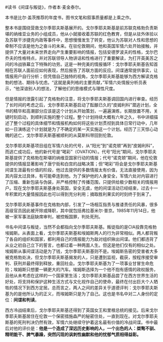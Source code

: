 \#读书《间谍与叛徒》，作者本·麦金泰尔。

本书是比尔·盖茨推荐的年度书，图书文笔和叙事质量都是上乘之作。

整本书是围绕营救戈尔季耶夫斯基展开的。戈尔季耶夫斯基是前苏联克格勃负责斯堪的纳维亚业务的小组成员，他从小就接收着苏联的红色教育，但是从驻外体验以及苏联干涉捷克内政等事件中，思想慢慢发生了转变，他认为苏联对人性和思想的牵制不应该是他为之奋斗的未来。在驻伦敦期间，他和英国军情六处开始接触，并提供了大量对未来世界走向产生重要影响的情报，包括安德罗波夫的性格，戈尔巴乔夫的性格特点，并对苏联领导人物讲话和性格进行了重要解读，为打开英美苏之间的冷战铁幕立下特殊的功劳。这是一种完美的情报循环：戈尔季耶夫斯基告知首相在苏联人面前应如何表现，然后报告了苏联方面的反应。间谍通常提供事实，让情报用户自行分析；但凭借自己独特的视角，戈尔季耶夫斯基能够为西方解读克格勃的想法、期待与忧虑。“这就是奥列格的主要贡献，”军情六处情报分析员表示，“他深谙别人的想法，了解他们的思维模式与理性尺度。

但是情报的泄露引起了克格勃的注意，将戈尔季耶夫斯基调回国内进行审查。经历了长时间的考虑之后，戈尔季耶夫斯基启动了酝酿已久的“皮姆利科”潜逃计划，全书的精华和高潮部分应该是这个计划从开始策划，一遍遍演练，长期放置不用，关键时刻启动，到顺利实施的整个过程。整个计划持续大概有六年之久，书中详细描述了整个过程的具体细节和情报机构如何将这些计划贯彻到具体日常行动中，几年如一日演练这个计划就是为了不确定的某一天实施这一个计划。经历了三天惊心动魄的逃亡，戈尔季耶夫斯基被顺利的从莫斯科带回到伦敦。

戈尔季耶夫斯基项目组在军情六处的代号，从“阳光”到“诺克顿”再到“皮姆利科”，而逃亡成功后，他的新代号是“喝彩”（OVATION）。代号“阳光”期间，戈尔季耶夫斯基提供了克格勃在斯堪的纳维亚国家行动的情报；代号“诺克顿”期间，他在伦敦提供的情报显著影响了唐宁街和白宫的战略决策；但“喝彩”将会是戈尔季耶夫斯基间谍生涯最有价值的阶段，他过去提供的多数情报太有价值，无法直接使用，因为其内容太过具体，有可能牵连到他。为了保护他的人身安全，军情六处对内容进行了压缩、重新包装与伪装，并严格控制了传播范围，只提供给极少数相关的情报用户。现在戈尔季耶夫斯基身处英国，安全无虞，他的间谍活动已经结束，过去十一年积累的大量情报因此也可以得到充分利用；摘取胜利果实的时刻终于到来了。

戈尔季耶夫斯基事件在克格勃内部，引发了一场相互指责与推诿责任的风暴，很多高级官员因此被开除或降职，其中就包括弗拉基米尔·普京。1985年11月14日，他被一家军事法庭缺席审判，被控叛国罪，判处死刑。

书名中间谍与叛徒，当然不会都指向戈尔季耶夫斯基。叛徒指的是CIA投靠克格勃埃姆斯。从表面上看，戈尔季耶夫斯基和埃姆斯两人的行为非常相似。两人都背叛了各自的组织和国家，都利用自己的情报能力为敌对组织揪出间谍。他们都违背了从业之初自己立下的誓言，也都过着一种两面人生。但这是他们仅有的相似之处。埃姆斯从事间谍活动是为了钱，戈尔季耶夫斯基则不是。埃姆斯告密的受害者大多被克格勃处决，但戈尔季耶夫斯基揭发的人，只是遭到监视，截获，按程序接受审判、获刑并最终得到释放，重回社会。戈尔季耶夫斯基为了一项事业甘冒生命危险；埃姆斯只想要一辆更大的汽车。埃姆斯选择为一个他不抱有感情的政权服务，且他从未考虑在这样的一个国家里生活；戈尔季耶夫斯基品尝了在西方世界生活的好处，将支持和保护这种生活方式与文化视作自己的使命，最终在付出巨大个人牺牲的情况下到西方定居。总而言之，两人之间的差异关乎道德评判：戈尔季耶夫斯基为的是他所认为的正义，而埃姆斯只是为了自己。这也是书名中对二人身份的定位：**间谍和判读**。

西方冷战结束后，戈尔季耶夫斯基还得到了英国女王和里根总统的接见。后来戈尔季耶夫斯基居住在伦敦一个保密措施森严的秘密住处，一直到现在。对戈尔季耶夫斯基的死刑判决仍然有效，军情六处继续守护着这名最有价值的冷战间谍。书中最后对他的评价是：**他是一个造成了深远历史影响的人，一个出色的人：桀骜不驯、精明能干、脾气暴躁，突然闪现的讽刺性幽默和他的忧郁气质相得益彰。**

